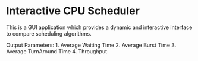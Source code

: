 # Interactive CPU Scheduler
This is a GUI application which provides a dynamic and interactive interface to compare scheduling algorithms.

Output Parameters:
	1. Average Waiting Time
	2. Average Burst Time
	3. Average TurnAround Time
	4. Throughput
